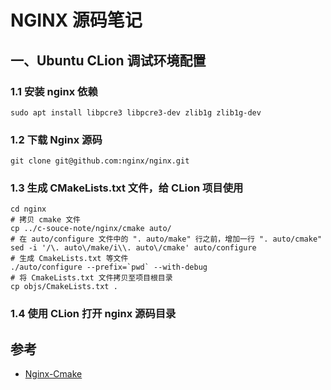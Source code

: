 # NGINX 源码笔记

## 一、Ubuntu CLion 调试环境配置

### 1.1 安装 nginx 依赖

```shell
sudo apt install libpcre3 libpcre3-dev zlib1g zlib1g-dev
```

### 1.2 下载 Nginx 源码

```shell
git clone git@github.com:nginx/nginx.git
```

### 1.3 生成 CMakeLists.txt 文件，给 CLion 项目使用

```shell
cd nginx
# 拷贝 cmake 文件
cp ../c-souce-note/nginx/cmake auto/
# 在 auto/configure 文件中的 ". auto/make" 行之前，增加一行 ". auto/cmake"
sed -i '/\. auto\/make/i\\. auto\/cmake' auto/configure
# 生成 CmakeLists.txt 等文件
./auto/configure --prefix=`pwd` --with-debug
# 将 CmakeLists.txt 文件拷贝至项目根目录
cp objs/CmakeLists.txt .
```

### 1.4 使用 CLion 打开 nginx 源码目录

## 参考

- [Nginx-Cmake](https://github.com/Toudsour/nginx_cmake)